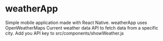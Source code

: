 # weatherApp

Simple mobile application made with React Native. weatherApp uses OpenWeatherMaps Current weather data API to fetch data from a specific city.
Add you API key to src/components/showWeather.js
